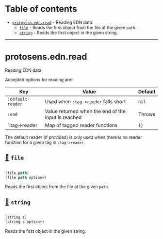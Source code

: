 # Table of contents
-  [`protosens.edn.read`](#protosens.edn.read)  - Reading EDN data.
    -  [`file`](#protosens.edn.read/file) - Reads the first object from the file at the given <code>path</code>.
    -  [`string`](#protosens.edn.read/string) - Reads the first object in the given string.

-----
# <a name="protosens.edn.read">protosens.edn.read</a>


Reading EDN data.

   Accepted options for reading are:

   | Key               | Value                                               | Default |
   |-------------------|-----------------------------------------------------|---------|
   | `:default-reader` | Used when `:tag->reader` falls short                | `nil`   |
   | `:end`            | Value returned when the end of the input is reached | Throws  |
   | `:tag->reader     | Map of tagged reader functions                      | `{}`    |

   The default reader (if provided) is only used when there is no reader function for a given tag
   in `:tag->reader`.




## <a name="protosens.edn.read/file">[:page_facing_up:](https://github.com/protosens/monorepo.cljc/blob/develop/module/edn/src/main/clj/protosens/edn/read.clj#L46-L63) `file`</a>
``` clojure

(file path)
(file path option+)
```


Reads the first object from the file at the given `path`.

## <a name="protosens.edn.read/string">[:page_facing_up:](https://github.com/protosens/monorepo.cljc/blob/develop/module/edn/src/main/clj/protosens/edn/read.clj#L67-L81) `string`</a>
``` clojure

(string s)
(string s option+)
```


Reads the first object in the given string.

